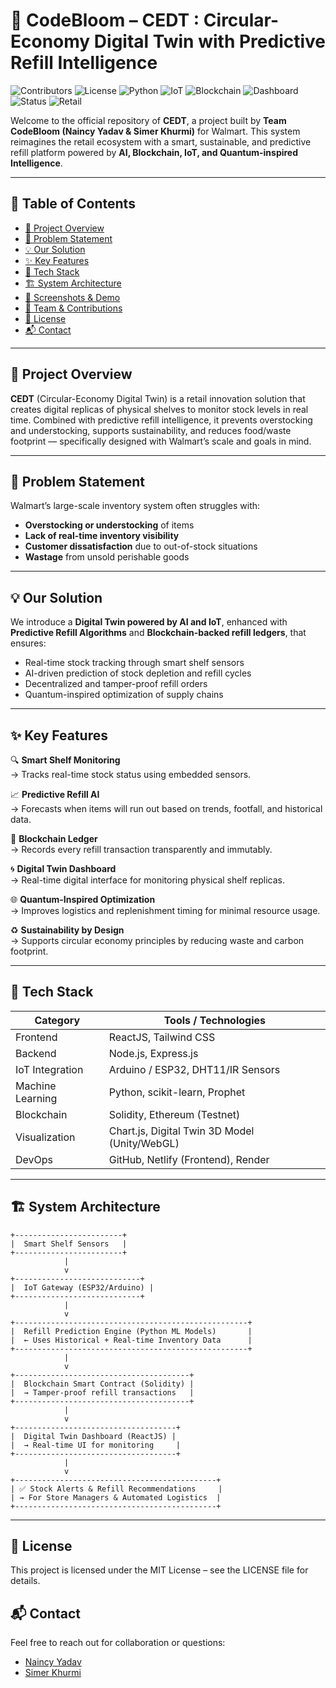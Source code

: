 # 🌿 CodeBloom – CEDT : Circular-Economy Digital Twin with Predictive Refill Intelligence

![Contributors](https://img.shields.io/github/contributors/ydnaincy/CodeBloom-CEDT?style=for-the-badge)
![License](https://img.shields.io/github/license/ydnaincy/CodeBloom-CEDT?style=for-the-badge)
![Python](https://img.shields.io/badge/Refill%20Prediction-ML%20Model-blueviolet?style=for-the-badge&logo=python)
![IoT](https://img.shields.io/badge/IoT-ESP32%20Gateway-yellowgreen?style=for-the-badge&logo=raspberrypi)
![Blockchain](https://img.shields.io/badge/Blockchain-Solidity%20Smart%20Contract-9cf?style=for-the-badge&logo=ethereum)
![Dashboard](https://img.shields.io/badge/Digital%20Twin-ReactJS%20Dashboard-informational?style=for-the-badge&logo=react)
![Status](https://img.shields.io/badge/System-Prototype%20Live-brightgreen?style=for-the-badge&logo=github)
![Retail](https://img.shields.io/badge/Industry-RetailTech-purple?style=for-the-badge&logo=shopping-cart)



Welcome to the official repository of **CEDT**, a project built by **Team CodeBloom (Naincy Yadav & Simer Khurmi)** for Walmart. This system reimagines the retail ecosystem with a smart, sustainable, and predictive refill platform powered by **AI, Blockchain, IoT, and Quantum-inspired Intelligence**.

---

## 📌 Table of Contents
- [🚀 Project Overview](#-project-overview)
- [🎯 Problem Statement](#-problem-statement)
- [💡 Our Solution](#-our-solution)
- [✨ Key Features](#-key-features)
- [🧠 Tech Stack](#-tech-stack)
- [🏗️ System Architecture](#-system-architecture)
- [📸 Screenshots & Demo](#-screenshots--demo)
- [🤝 Team & Contributions](#-team--contributions)
- [📄 License](#-license)
- [📬 Contact](#-contact)

---

## 🚀 Project Overview

**CEDT** (Circular-Economy Digital Twin) is a retail innovation solution that creates digital replicas of physical shelves to monitor stock levels in real time. Combined with predictive refill intelligence, it prevents overstocking and understocking, supports sustainability, and reduces food/waste footprint — specifically designed with Walmart’s scale and goals in mind.

---

## 🎯 Problem Statement

Walmart’s large-scale inventory system often struggles with:
- **Overstocking or understocking** of items
- **Lack of real-time inventory visibility**
- **Customer dissatisfaction** due to out-of-stock situations
- **Wastage** from unsold perishable goods

---

## 💡 Our Solution

We introduce a **Digital Twin powered by AI and IoT**, enhanced with **Predictive Refill Algorithms** and **Blockchain-backed refill ledgers**, that ensures:

- Real-time stock tracking through smart shelf sensors
- AI-driven prediction of stock depletion and refill cycles
- Decentralized and tamper-proof refill orders
- Quantum-inspired optimization of supply chains

---

## ✨ Key Features

🔍 **Smart Shelf Monitoring**  
→ Tracks real-time stock status using embedded sensors.

📈 **Predictive Refill AI**  
→ Forecasts when items will run out based on trends, footfall, and historical data.

🔗 **Blockchain Ledger**  
→ Records every refill transaction transparently and immutably.

🌀 **Digital Twin Dashboard**  
→ Real-time digital interface for monitoring physical shelf replicas.

🌐 **Quantum-Inspired Optimization**  
→ Improves logistics and replenishment timing for minimal resource usage.

♻️ **Sustainability by Design**  
→ Supports circular economy principles by reducing waste and carbon footprint.

---

## 🧠 Tech Stack

| Category        | Tools / Technologies                       |
|-----------------|--------------------------------------------|
| Frontend        | ReactJS, Tailwind CSS                      |
| Backend         | Node.js, Express.js                        |
| IoT Integration | Arduino / ESP32, DHT11/IR Sensors          |
| Machine Learning| Python, scikit-learn, Prophet              |
| Blockchain      | Solidity, Ethereum (Testnet)               |
| Visualization   | Chart.js, Digital Twin 3D Model (Unity/WebGL) |
| DevOps          | GitHub, Netlify (Frontend), Render         |

---


## 🏗️ System Architecture

```plaintext
+------------------------+
|  Smart Shelf Sensors   |
+------------------------+
            |
            v
+----------------------------+
|  IoT Gateway (ESP32/Arduino) |
+----------------------------+
            |
            v
+----------------------------------------------------+
|  Refill Prediction Engine (Python ML Models)       |
|  ← Uses Historical + Real-time Inventory Data      |
+----------------------------------------------------+
            |
            v
+---------------------------------------+
|  Blockchain Smart Contract (Solidity) |
|  → Tamper-proof refill transactions   |
+---------------------------------------+
            |
            v
+------------------------------------+
|  Digital Twin Dashboard (ReactJS) |
|  → Real-time UI for monitoring     |
+------------------------------------+
            |
            v
+---------------------------------------------+
| ✅ Stock Alerts & Refill Recommendations     |
| → For Store Managers & Automated Logistics  |
+---------------------------------------------+
```


---


## 📄 License
This project is licensed under the MIT License – see the LICENSE file for details.

## 📬 Contact

Feel free to reach out for collaboration or questions:

- [Naincy Yadav](www.linkedin.com/in/naincy-yadav-3a63a7263)
- [Simer Khurmi](https://www.linkedin.com/in/simerkhurmi)
 







